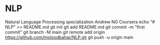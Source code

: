 # NLP
Natural Language Processing specialization Andrew NG Coursera
echo "# NLP" >> README.md
git init
git add README.md
git commit -m "first commit"
git branch -M main
git remote add origin https://github.com/moloodbahar/NLP.git
git push -u origin main
